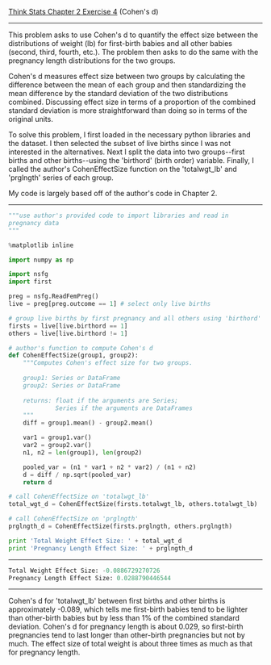 [Think Stats Chapter 2 Exercise 4](http://greenteapress.com/thinkstats2/html/thinkstats2003.html#toc24) (Cohen's d)

---

This problem asks to use Cohen's d to quantify the effect size between the distributions of weight (lb) for first-birth babies and all other babies (second, third, fourth, etc.). The problem then asks to do the same with the pregnancy length distributions for the two groups.  

Cohen's d measures effect size between two groups by calculating the difference between the mean of each group and then standardizing the mean difference by the standard deviation of the two distributions combined. Discussing effect size in terms of a proportion of the combined standard deviation is more straightforward than doing so in terms of the original units.  

To solve this problem, I first loaded in the necessary python libraries and the dataset. I then selected the subset of live births since I was not interested in the alternatives. Next I split the data into two groups--first births and other births--using the 'birthord' (birth order) variable. Finally, I called the author's CohenEffectSize function on the 'totalwgt_lb' and 'prglngth' series of each group. 

My code is largely based off of the author's code in Chapter 2. 

---


```python  
"""use author's provided code to import libraries and read in 
pregnancy data
"""

%matplotlib inline

import numpy as np

import nsfg
import first

preg = nsfg.ReadFemPreg()
live = preg[preg.outcome == 1] # select only live births

# group live births by first pregnancy and all others using 'birthord'
firsts = live[live.birthord == 1]
others = live[live.birthord != 1]

# author's function to compute Cohen's d
def CohenEffectSize(group1, group2):
    """Computes Cohen's effect size for two groups.
    
    group1: Series or DataFrame
    group2: Series or DataFrame
    
    returns: float if the arguments are Series;
             Series if the arguments are DataFrames
    """
    diff = group1.mean() - group2.mean()

    var1 = group1.var()
    var2 = group2.var()
    n1, n2 = len(group1), len(group2)

    pooled_var = (n1 * var1 + n2 * var2) / (n1 + n2)
    d = diff / np.sqrt(pooled_var)
    return d

# call CohenEffectSize on 'totalwgt_lb'
total_wgt_d = CohenEffectSize(firsts.totalwgt_lb, others.totalwgt_lb)

# call CohenEffectSize on 'prglngth'
prglngth_d = CohenEffectSize(firsts.prglngth, others.prglngth)

print 'Total Weight Effect Size: ' + total_wgt_d
print 'Pregnancy Length Effect Size: ' + prglngth_d

```
---
```python  
Total Weight Effect Size: -0.0886729270726
Pregnancy Length Effect Size: 0.0288790446544
```
---
Cohen's d for 'totalwgt_lb' between first births and other births is approximately -0.089, which tells me first-birth babies tend to be lighter than other-birth babies but by less than 1% of the combined standard deviation. Cohen's d for pregnancy length is about 0.029, so first-birth pregnancies tend to last longer than other-birth pregnancies but not by much. The effect size of total weight is about three times as much as that for pregnancy length.
